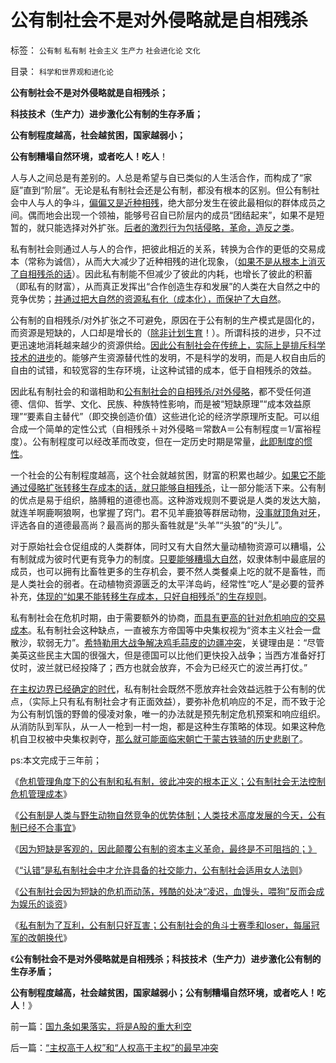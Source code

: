 # 公有制社会不是对外侵略就是自相残杀

标签： `公有制` `私有制` `社会主义` `生产力` `社会进化论` `文化` 

目录： `科学和世界观和进化论`



**公有制社会不是对外侵略就是自相残杀；**

**科技技术（生产力）进步激化公有制的生存矛盾；**

**公有制程度越高，社会越贫困，国家越弱小；**

**公有制糟塌自然环境，或者吃人！吃人**！



人与人之间总是有差别的。人总是希望与自已类似的人生活合作，而构成了“家庭”直到“阶层”。无论是私有制社会还是公有制，都没有根本的区别。但公有制社会中人与人的争斗，[偏偏又是近种相残](../../../2010/12/23/进化论“近种相残”人类最严重和人类纪.md)，绝大部分发生在彼此最相似的群体成员之间。偶而地会出现一个领袖，能够号召自已阶层内的成员“团结起来”，如果不是短暂的，就只能选择对外扩张。[后者的激烈行为包括侵略，革命，造反之类](../../../2011/11/13/团结不能代替妥协，人权需要做人的勇气.md)。



私有制社会则通过人与人的合作，把彼此相近的关系，转换为合作的更低的交易成本（常称为诚信），从而大大减少了近种相残的进化现象，（[如果不是从根本上消灭了自相残杀的话](../../../2011/1/16/人类避免自相残杀灭绝的机理是国产化自给自足没有优势.md)）。因此私有制能不但减少了彼此的内耗，也增长了彼此的积蓄（即私有的财富），从而真正发挥出“合作创造生存和发展”的人类在大自然之中的竞争优势；[并通过把大自然的资源私有化（成本化），而保护了大自然](../../../2011/1/5/米塞斯原理：市场经济的循环运转和环境保护及资源优化.md)。



公有制的自相残杀/对外扩张之不可避免，原因在于公有制的生产模式是固化的，而资源是短缺的，人口却是增长的（[除非计划生育](http://darthvad.blog.163.com/blog/static/5339947020111194845411/)！）。所谓科技的进步，只不过更迅速地消耗越来越少的资源供给。[因此公有制社会在传统上，实际上是排斥科学技术的进步](../../../2010/6/14/科学技术发明是第一自杀推动力.md)的。能够产生资源替代性的发明，不是科学的发明，而是人权自由后的自由的试错，和较宽容的生存环境，让这种试错的成本，低于自相残杀的效益。



因此私有制社会的和谐相助和[公有制社会的自相残杀/对外侵略](../../../2012/2/19/科学进化论“同种相残，异种合作”的生物规律.md)，都不受任何道德、信仰、哲学、文化、民族、种族特性影响，而是被“短缺原理”“成本效益原理”“要素自主替代”（即交换创造价值）这些进化论的经济学原理所支配。可以组合成一个简单的定性公式（自相残杀＋对外侵略＝常数A＝公有制程度＝1/富裕程度）。公有制程度可以经改革而改变，但在一定历史时期是常量，[此即制度的惯性](../../../2011/2/21/中国与西方的经济水平只相差一百年.md)。



一个社会的公有制程度越高，这个社会就越贫困，财富的积累也越少。[如果它不能通过侵略扩张转移生存成本的话，就只能够自相残杀](../../../2012/2/19/公有制前提下“同种相残闹革命”是有必要的.md)，让一部分能活下来。公有制的优点是易于组织，胳膊粗的道德也高。这种游戏规则不要说是人类的发达大脑，就连羊啊鹿啊狼啊，也掌握了窍门。君不见羊鹿狼等群居动物，[没事就顶角对牙](../../../2011/1/30/狼的斗牙和狗的斗嘴.md)，评选各自的道德最高尚？最高尚的那头畜牲就是“头羊”“头狼”的“头儿”。



对于原始社会仓促组成的人类群体，同时又有大自然大量动植物资源可以糟塌，公有制就成为彼时代更有竞争力的制度。[只要能够糟塌大自然](../../../2011/11/7/公有制低效益必须成本转移，“灾难　or&nbsp;侵略”必居其一.md)，奴隶体制中最底层的成员，也可以拥有比畜牲更多的生存机会，要不然人类餐桌上吃的就不是畜牲，而是人类社会的弱者。在动植物资源匮乏的太平洋岛屿，经常性“吃人”是必要的营养补充，[体现的“如果不能转移生存成本，只好自相残杀”的生存规则](../../../2010/4/8/社会进步是利已格式化的可维持程度.md)。



私有制社会在危机时期，由于需要额外的协商，[而具有更高的针对危机响应的交易成本](../../../2010/2/9/国家在文明之初应对虚拟的危机而出现.md)。私有制社会这种缺点，一直被东方帝国等中央集权视为“资本主义社会一盘散沙，软弱无力”。[希特勒用大战争解决鸡毛蒜皮的边疆冲突](../../../2009/12/13/希特勒德国低效地浪费了百年市场经济的积累.md)，关键理由是：“尽管美英这些民主大国的很强大，但是德国可以比他们更快投入战争；当西方准备好打仗时，波兰就已经投降了；西方也就会放弃，不会为已经灭亡的波兰再打仗。”



[在主权边界已经确定的时代](../../../2012/3/23/主权边界强迫所有政体联邦制；.md)，私有制社会既然不愿放弃社会效益远胜于公有制的优点，（实际上只有私有制社会才有正面效益），要弥补危机响应的不足，而不致于沦为公有制饥饿的野兽的侵凌对象，唯一的办法就是预先制定危机预案和响应组织。从消防队到军队，从一人一枪到一村一炮，都是这种生存策略的体现。如果这种危机自卫权被中央集权剥夺，[那么就可能面临宋朝亡于蒙古铁骑的历史悲剧了](../../../2008/11/30/简析宋朝败亡的原因.md)。



ps:本文完成于三年前；



《[危机管理角度下的公有制和私有制，彼此冲突的根本正义；公有制社会无法控制危机管理成本](../../../2013/12/21/公有制社会无法控制危机管理成本,最根本的腐败不是贪官.md)》

《[公有制是人类与野生动物自然竞争的优势体制；人类技术高度发展的今天，公有制已经不合事宜](../../../2013/12/26/公有制是对野生动物优势竞争体制,今天已经不合事宜.md)》

《[因为短缺是客观的，因此颠覆公有制的资本主义革命，最终是不可阻挡的；》](../../../2013/12/26/短缺只抑制公有制，短缺催化了资本主义的升级换代.md)

《[“认错”是私有制社会中才允许具备的社交能力，公有制社会适用女人法则](../../../2013/12/27/中日两国参拜神庙之中的“文明的冲突”和“文化的冲突”.md)》

《[公有制社会因为短缺的危机而动荡，残酷的处决“凌迟，血馒头，喂狗”反而会成为娱乐的谈资](../../../2013/12/27/从孟德斯鸠《论法的精神》理解金正恩的《君主论》.md)》

《[私有制为了互利，公有制只好互害；公有制社会的角斗士赛季和loser，每届冠军的改朝换代](../../../2013/12/29/私有制为了互利，公有制只好互害.md)》

《**公有制社会不是对外侵略就是自相残杀；科技技术（生产力）进步激化公有制的生存矛盾；**

**公有制程度越高，社会越贫困，国家越弱小；公有制糟塌自然环境，或者吃人！吃人**！》





前一篇：[国九条如果落实，将是A股的重大利空](../../../2013/12/30/国九条如果落实，将是A股的重大利空.md)

后一篇：[“主权高于人权”和“人权高于主权”的最早冲突](../../../2014/1/1/“主权高于人权”和“人权高于主权”的最早冲突.md)